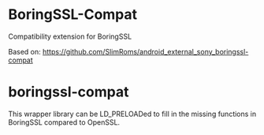 # BoringSSL-Compat
Compatibility extension for BoringSSL

Based on: https://github.com/SlimRoms/android_external_sony_boringssl-compat

# boringssl-compat

This wrapper library can be LD_PRELOADed to fill in the missing functions in
BoringSSL compared to OpenSSL.
